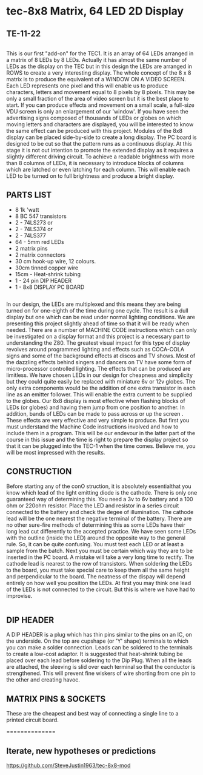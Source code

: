 # tec-8x8 Matrix, 64 LED 2D Display

## TE-11-22

![]()

This is our first "add-on" for the TEC1. It is an array of 64 LEDs arranged in a matrix of 8 LEDs by 8 LEDs. Actually it has almost the same number of LEDs as the display on the TEC but in this design the LEDs are arranged in ROWS to create a very interesting display. The whole concept of the 8 x 8 matrix is to produce the equivalent of a WINDOW ON A VIDEO SCREEN. Each LED represents one pixel and this will enable us to produce characters, letters and movement equal to 8 pixels by 8 pixels. This may be only a small fraction of the area of video screen but it is the best place to start. If you can produce effects and movement on a small scale, a full-size VDU screen is only an enlargement of our 'window'. If you have seen the advertising signs composed of thousands of LEDs or globes on which moving letters and characters are displayed, you will be interested to know the same effect can be produced with this project. Modules of the 8x8 display can be placed side-by-side to create a long display. The PC board is designed to be cut so that the pattern runs as a continuous display. At this stage it is not out intention to promote the extended display as it requires a slightly different driving circuit. To achieve a readable brightness with more than 8 columns of LEDs, it is necessary to introduce blocks of columns which are latched or even latching for each column. This will enable each LED to be turned on to full brightness and produce a bright display. 

## PARTS LIST
* 8 1k 'watt
* 8 BC 547 transistors 
* 2 - 74LS273 or
* 2 - 74LS374 or
* 2 - 74LS377
* 64 - 5mm red LEDs
* 2 matrix pins
* 2 matrix connectors
* 30 cm hook-up wire, 12 colours.
* 30cm tinned copper wire
* 15cm - Heat-shrink tubing
* 1 - 24 pin DIP HEADER
* 1 - 8x8 DISPLAY PC BOARD


![]()

In our design, the LEDs are multiplexed and this means they are being turned on for one-eighth of the time during one cycle. The result is a dull display but one which can be read under normal lighting conditions. We are presenting this project slightly ahead of time so that it will be ready when needed. There are a number of MACHINE CODE instructions which can only be investigated on a display format and this project is a necessary part to understanding the Z80. The greatest visual impact for this type of display revolves around programmed lighting and effects such as COCA-COLA signs and some of the background effects at discos and TV shows. Most of the dazzling effects behind singers and dancers on TV have some form of micro-processor controlled lighting. The effects that can be produced are limitless. We have chosen LEDs in our design for cheapness and simplicity but they could quite easily be replaced with miniature 6v or 12v globes. The only extra components would be the addition of one extra transistor in each line as an emitter follower. This will enable the extra current to be supplied to the globes. Our 8x8 display is most effective when flashing blocks of LEDs (or globes) and having them jump from one position to another. In addition, bands of LEDs can be made to pass across or up the screen . These effects are very effective and very simple to produce. But first you must understand the Machine Code instructions involved and how to include them in a program. This will be our endevour in the latter part of the course in this issue and the time is right to prepare the display project so that it can be plugged into the TEC-1 when the time comes.  Believe me, you will be most impressed with the results.

## CONSTRUCTION
Before starting any of the conO struction, it is absolutely essentialthat you know which lead of the light emitting diode is the cathode. There is only one guaranteed way of determining this. You need a 3v to 6v battery and a 100 ohm or 220ohm resistor. Place the LED and resistor in a series circuit connected to the battery and check the degee of illumination. The cathode lead will be the one nearest the negative terminal of the battery. There are no other sure-fire methods of determining this as some LEDs have their long lead cut differently to the accepted practice. We have seen some LEDs with the outline (inside the LED) around the opposite way to the general rule. So, it can be quite confusing. You must test each LED or at least a sample from the batch. Next you must be certain which way they are to be inserted in the PC board. A mistake will take a very long time to rectify. The cathode lead is nearest to the row of transistors. When soldering the LEDs to the board, you must take special care to keep them all the same height and perpendicular to the board. The neatness of the dispay will depend entirely on how well you position the LEDs.  At first you may think one lead of the LEDs is not connected to the circuit. But this is where we have had to improvise.  

![]()

## DIP HEADER
A DIP HEADER is a plug which has thin pins similar to the pins on an IC, on the underside. On the top are cupshape (or 'Y' shape) terminals to which you can make a solder connection. Leads can be soldered to the terminals to create a low-cost adaptor. It is suggested that heat-shrink tubing be placed over each lead before soldering to the Dip Plug. When all the leads are attached, the sleeving is slid over each terminal so that the conductor is strengthened. This will prevent fine wiskers of wire shorting from one pin to the other and creating havoc. 

## MATRIX PINS & SOCKETS 
These are the cheapest and best way of connecting a single line to a printed circuit board. 



==============

## Iterate, new hypotheses or predictions

https://github.com/SteveJustin1963/tec-8x8-mod




